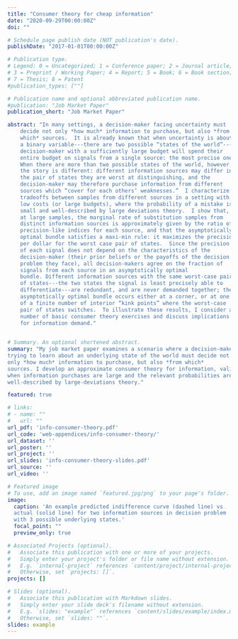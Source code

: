 ```yaml
---
title: "Consumer theory for cheap information"
date: "2020-09-29T00:00:00Z"
doi: ""

# Schedule page publish date (NOT publication's date).
publishDate: "2017-01-01T00:00:00Z"

# Publication type.
# Legend: 0 = Uncategorized; 1 = Conference paper; 2 = Journal article;
# 3 = Preprint / Working Paper; 4 = Report; 5 = Book; 6 = Book section;
# 7 = Thesis; 8 = Patent
#publication_types: [""]

# Publication name and optional abbreviated publication name.
#publication: "Job Market Paper"
publication_short: "Job Market Paper"

abstract: "In many settings, a decision-maker facing uncertainty must
    decide not only *how much* information to purchase, but also *from
    which* sources.  It is already known that when uncertainty is about
    a binary variable---there are two possible “states of the world”---a
    decision-maker with a sufficiently large budget will spend their
    entire budget on signals from a single source: the most precise one.
    When there are more than two possible states of the world, however,
    the story is different: different information sources may differ in
    the pair of states they are worst at distinguishing, and the
    decision-maker may therefore purchase information from different
    sources which “cover for each others’ weaknesses.”  I characterize
    tradeoffs between samples from different sources in a setting with
    low costs (or large budgets), where the probability of a mistake is
    small and well-described by large deviations theory.  I show that,
    at large samples, the marginal rate of substitution samples from
    distinct information sources is approximately given by the ratio of
    precision-like indices for each source, and that the asymptotically
    optimal bundle satisfies a maxi-min rule: it maximizes the precision
    per dollar for the worst case pair of states.  Since the precision
    of each signal does not depend on the characteristics of the
    decision-maker (their prior beliefs or the payoffs of the decision
    problem they face), all decision-makers agree on the fraction of
    signals from each source in an asymptotically optimal
    bundle. Different information sources with the same worst-case pair
    of states---the two states the signal is least precisely able to
    differentiate---are redundant, and are never demanded together; the
    asymptotically optimal bundle occurs either at a corner, or at one
    of a finite number of interior “kink points” where the worst-case
    pair of states switches.  To illustrate these results, I consider a
    number of basic consumer theory exercises and discuss implications
    for information demand."
  

# Summary. An optional shortened abstract.
summary: "My job market paper examines a scenario where a decision-maker
trying to learn about an underlying state of the world must decide not
only *how much* information to purchase, but also *from which*
sources. I develop an approximate consumer theory for information, valid
when information purchases are large and the relevant probabilities are
well-described by large-deviations theory."

featured: true

# links:
# - name: ""
#   url: ""
url_pdf: 'info-consumer-theory.pdf'
url_code: 'web-appendices/info-consumer-theory/'
url_dataset: ''
url_poster: ''
url_project: ''
url_slides: 'info-consumer-theory-slides.pdf'
url_source: ''
url_video: ''

# Featured image
# To use, add an image named `featured.jpg/png` to your page's folder. 
image:
  caption: 'An example predicted indifference curve (dashed line) vs
  actual (solid line) for two information sources in decision problem
  with 3 possible underlying states.'
  focal_point: ""
  preview_only: true

# Associated Projects (optional).
#   Associate this publication with one or more of your projects.
#   Simply enter your project's folder or file name without extension.
#   E.g. `internal-project` references `content/project/internal-project/index.md`.
#   Otherwise, set `projects: []`.
projects: []

# Slides (optional).
#   Associate this publication with Markdown slides.
#   Simply enter your slide deck's filename without extension.
#   E.g. `slides: "example"` references `content/slides/example/index.md`.
#   Otherwise, set `slides: ""`.
slides: example
---
```


